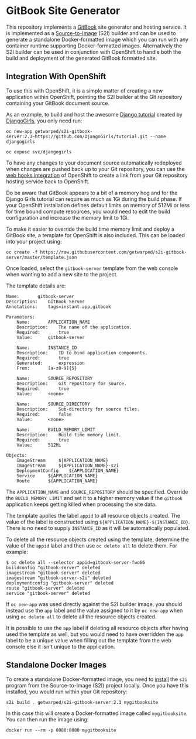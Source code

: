 # GitBook Site Generator

This repository implements a [GitBook](https://www.gitbook.com/) site generator and hosting service. It is implemented as a [Source-to-Image](https://github.com/openshift/source-to-image) (S2I) builder and can be used to generate a standalone Docker-formatted image which you can run with any container runtime supporting Docker-formatted images. Alternatively the S2I builder can be used in conjunction with OpenShift to handle both the build and deployment of the generated GitBook formatted site.

## Integration With OpenShift

To use this with OpenShift, it is a simple matter of creating a new application within OpenShift, pointing the S2I builder at the Git repository containing your GitBook document source.

As an example, to build and host the awesome [Django tutorial](https://github.com/DjangoGirls/tutorial) created by [DjangoGirls](https://djangogirls.org), you only need run:

```
oc new-app getwarped/s2i-gitbook-server:2.3~https://github.com/DjangoGirls/tutorial.git --name djangogirls

oc expose svc/djangogirls
```

To have any changes to your document source automatically redeployed when changes are pushed back up to your Git repository, you can use the [web hooks integration](https://docs.openshift.com/container-platform/latest/dev_guide/builds.html#webhook-triggers) of OpenShift to create a link from your Git repository hosting service back to OpenShift.

Do be aware that GitBook appears to a bit of a memory hog and for the Django Girls tutorial can require as much as 1Gi during the build phase. If your OpenShift installation defines default limits on memory of 512Mi or less for time bound compute resources, you would need to edit the build configuration and increase the memory limit to 1Gi.

To make it easier to override the build time memory limit and deploy a GitBook site, a template for OpenShift is also included. This can be loaded into your project using:

```
oc create -f https://raw.githubusercontent.com/getwarped/s2i-gitbook-server/master/template.json
```

Once loaded, select the ``gitbook-server`` template from the web console when wanting to add a new site to the project.

The template details are:

```
Name:		gitbook-server
Description:	GitBook Server
Annotations:	tags=instant-app,gitbook

Parameters:
    Name:		APPLICATION_NAME
    Description:	The name of the application.
    Required:		true
    Value:		gitbook-server
    
    Name:		INSTANCE_ID
    Description:	ID to bind application components.
    Required:		true
    Generated:		expression
    From:		[a-z0-9]{5}
    
    Name:		SOURCE_REPOSITORY
    Description:	Git repository for source.
    Required:		true
    Value:		<none>
    
    Name:		SOURCE_DIRECTORY
    Description:	Sub-directory for source files.
    Required:		false
    Value:		<none>
    
    Name:		BUILD_MEMORY_LIMIT
    Description:	Build time memory limit.
    Required:		true
    Value:		512Mi

Objects:
    ImageStream		${APPLICATION_NAME}
    ImageStream		${APPLICATION_NAME}-s2i
    DeploymentConfig	${APPLICATION_NAME}
    Service		${APPLICATION_NAME}
    Route		${APPLICATION_NAME}
```

The ``APPLICATION_NAME`` and ``SOURCE_REPOSITORY`` should be specified. Override the ``BUILD_MEMORY_LIMIT`` and set it to a higher memory value if the ``gitbook`` application keeps getting killed when processing the site data.

The template applies the label ``appid`` to all resource objects created. The value of the label is constructed using ``${APPLICATION_NAME}-${INSTANCE_ID}``. There is no need to supply ``INSTANCE_ID`` as it will be automatically populated.

To delete all the resource objects created using the template, determine the value of the ``appid`` label and then use ``oc delete all`` to delete them. For example:

```
$ oc delete all --selector appid=gitbook-server-fwo66
buildconfig "gitbook-server" deleted
imagestream "gitbook-server" deleted
imagestream "gitbook-server-s2i" deleted
deploymentconfig "gitbook-server" deleted
route "gitbook-server" deleted
service "gitbook-server" deleted
```

If ``oc new-app`` was used directly against the S2I builder image, you should instead use the ``app`` label and the value assigned to it by ``oc new-app`` when using ``oc delete all`` to delete all the resource objects created.

It is possible to use the ``app`` label if deleting all resource objects after having used the template as well, but you would need to have overridden the ``app`` label to be a unique value when filling out the template from the web console else it isn't unique to the application.

## Standalone Docker Images

To create a standalone Docker-formatted image, you need to [install](https://github.com/openshift/source-to-image/releases) the ``s2i`` program from the Source-to-Image (S2I) project locally. Once you have this installed, you would run within your Git repository:

```
s2i build . getwarped/s2i-gitbook-server:2.3 mygitbooksite
```

In this case this will create a Docker-formatted image called ``mygitbooksite``. You can then run the image using:

```
docker run --rm -p 8080:8080 mygitbooksite
```